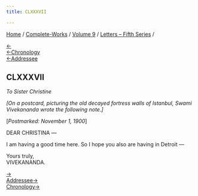 ```yaml
---
title: CLXXXVII

---
```

<div>

[Home](../../../index.htm) / [Complete-Works](../../complete_works.htm)
/ [Volume 9](../volume_9_contents.htm) / [Letters – Fifth
Series](letters_fifth_series_contents.htm) /

[←](186_alberta.htm)  
[←Chronology](186_alberta.htm)  
[←Addressee](../../volume_8/epistles_fourth_series/195_sister_christine.htm)

## CLXXXVII

*To Sister Christine*

*\[On a postcard, picturing the old decayed fortress walls of Istanbul,
Swami Vivekananda wrote the following note.\]*

\[*Postmarked: November 1, 1900*\]

DEAR CHRISTINA —

I am having a good time here. So I hope you also are having in Detroit —

Yours truly,  
VIVEKANANDA.

[→](188_sister_nivedita.htm)  
[Addressee→](189_sister_christine.htm)  
[Chronology→](188_sister_nivedita.htm)

</div>
